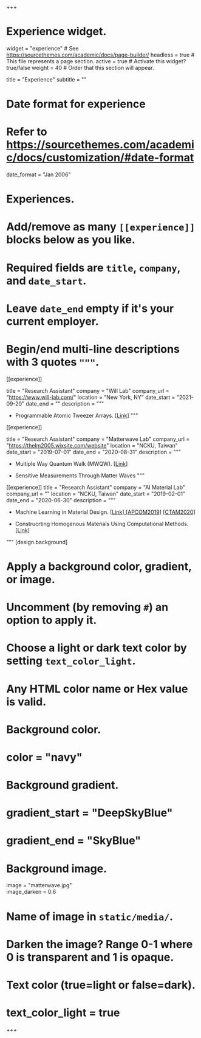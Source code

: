 +++
# Experience widget.
widget = "experience"  # See https://sourcethemes.com/academic/docs/page-builder/
headless = true  # This file represents a page section.
active = true  # Activate this widget? true/false
weight = 40  # Order that this section will appear.

title = "Experience"
subtitle = ""

# Date format for experience
#   Refer to https://sourcethemes.com/academic/docs/customization/#date-format
date_format = "Jan 2006"

# Experiences.
#   Add/remove as many `[[experience]]` blocks below as you like.
#   Required fields are `title`, `company`, and `date_start`.
#   Leave `date_end` empty if it's your current employer.
#   Begin/end multi-line descriptions with 3 quotes `"""`.
[[experience]]

  title = "Research Assistant"
  company = "Will Lab"
  company_url = "https://www.will-lab.com/"
  location = "New York, NY"
  date_start = "2021-09-20"
  date_end = ""
  description = """
  * Programmable Atomic Tweezer Arrays. [[Link]](https://lufteracademy.netlify.app/project/TweeSr/)
  """

[[experience]]

  title = "Research Assistant"
  company = "Matterwave Lab"
  company_url = "https://thelm2005.wixsite.com/website"
  location = "NCKU, Taiwan"
  date_start = "2019-07-01"
  date_end = "2020-08-31"
  description = """
  * Multiple Way Quantum Walk (MWQW). [[Link]](https://lufteracademy.netlify.app/project/mwqw/)

  * Sensitive Measurements Through Matter Waves
  """

[[experience]]
  title = "Research Assistant"
  company = "AI Material Lab"
  company_url = ""
  location = "NCKU, Taiwan"
  date_start = "2019-02-01"
  date_end = "2020-06-30"
  description = """

  * Machine Learning in Material Design. [[Link]](https://lufteracademy.netlify.app/project/microdesign/)[ [APCOM2019]](https://lufteracademy.netlify.app/talk/apcom2019/) [ [CTAM2020]](https://lufteracademy.netlify.app/publication/conference-paper/)

  * Construcrting Homogenous Materials Using Computational Methods. [[Link]](https://lufteracademy.netlify.app/project/auxeticnet/)
    
  """
[design.background]
  # Apply a background color, gradient, or image.
  #   Uncomment (by removing `#`) an option to apply it.
  #   Choose a light or dark text color by setting `text_color_light`.
  #   Any HTML color name or Hex value is valid.

  # Background color.
  # color = "navy"
  
  # Background gradient.
  # gradient_start = "DeepSkyBlue"
  # gradient_end = "SkyBlue"
  
  # Background image.
   image = "matterwave.jpg"  
   image_darken = 0.6  
  # Name of image in `static/media/`.
  # Darken the image? Range 0-1 where 0 is transparent and 1 is opaque.
  # Text color (true=light or false=dark).
  # text_color_light = true  
+++
